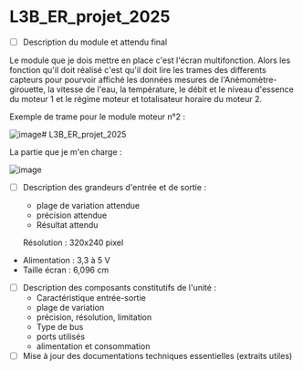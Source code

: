 # L3B_ER_projet_2025

- [ ] Description du module et attendu final

Le module que je dois mettre en place c'est l'écran multifonction. Alors les fonction qu'il doit réalisé c'est qu'il doit lire les trames des differents capteurs pour pourvoir affiché les données mesures de l'Anémomètre-girouette, la vitesse de l'eau, la température, le débit et le niveau d'essence du moteur 1 et le régime moteur et totalisateur horaire du moteur 2. 

Exemple de trame pour le module moteur n°2 : 

![image](https://github.com/user-attachments/assets/46cdf7dd-1add-49dd-b231-b170790bfd0d)# L3B_ER_projet_2025 

La partie que je m'en charge :

![image](https://github.com/user-attachments/assets/17945f1c-a007-461d-bc29-03956196aba0)


- [ ] Description des grandeurs d'entrée et de sortie :
    - plage de variation attendue
    - précision attendue
    - Résultat attendu
     
  Résolution : 320x240 pixel
- Alimentation : 3,3 à 5 V
- Taille écran : 6,096 cm

- [ ] Description des composants constitutifs de l'unité : 
    - Caractéristique entrée-sortie
    - plage de variation
    - précision, résolution, limitation
    - Type de bus
    - ports utilisés
    - alimentation et consommation
- [ ] Mise à jour des documentations techniques essentielles (extraits utiles)
